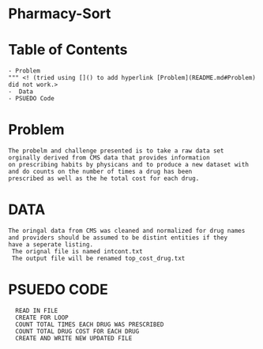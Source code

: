 # Pharmacy-Sort

# Table of Contents

	- Problem 
	""" <! (tried using []() to add hyperlink [Problem](README.md#Problem) did not work.>
	-  Data 
	- PSUEDO Code


# Problem  

	The probelm and challenge presented is to take a raw data set orginally derived from CMS data that provides information 
	on prescribing habits by physicans and to produce a new dataset with and do counts on the number of times a drug has been 
 	prescribed as well as the he total cost for each drug.

# DATA  
	The oringal data from CMS was cleaned and normalized for drug names and providers should be assumed to be distint entities if they 	    have a seperate listing.
 	 The orignal file is named intcont.txt 
	 The output file will be renamed top_cost_drug.txt
	 
# PSUEDO CODE 
	  READ IN FILE 
	  CREATE FOR LOOP
	  COUNT TOTAL TIMES EACH DRUG WAS PRESCRIBED
	  COUNT TOTAL DRUG COST FOR EACH DRUG
	  CREATE AND WRITE NEW UPDATED FILE
